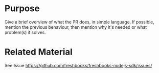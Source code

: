 # Purpose

Give a brief overview of what the PR does, in simple language.
If possible, mention the previous behaviour, then mention why it's needed or
what problem(s) it solves.

# Related Material

See Issue https://github.com/freshbooks/freshbooks-nodejs-sdk/issues/<number>
<!-- Please do not reference internal bug trackers as this is a public project -->